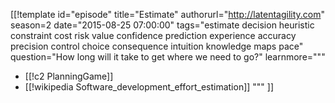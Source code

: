 [[!template id="episode"
title="Estimate"
authorurl="http://latentagility.com"
season=2
date="2015-08-25 07:00:00"
tags="estimate decision heuristic constraint cost risk value confidence prediction experience accuracy precision control choice consequence intuition knowledge maps pace"
question="How long will it take to get where we need to go?"
learnmore="""
- [[!c2 PlanningGame]]
- [[!wikipedia Software_development_effort_estimation]]
"""
]]
